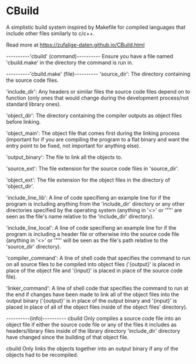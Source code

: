 # CBuild
A simplistic build system inspired by Makefile for compiled languages that include other files similarly to c/c++.

Read more at https://zufalige-daten.github.io/CBuild.html

----------'cbuild' (command)----------
Ensure you have a file named 'cbuild.make' in the directory the command is run in.

----------'cbuild.make' (file)----------
'source_dir': The directory containing the source code files.

'include_dir': Any headers or similar files the source code files depend on to function (only ones that would change during the development process/not standard library ones).

'object_dir': The directory containing the compiler outputs as object files before linking.

'object_main': The object file that comes first during the linking process (important for if you are compiling the program to a flat binary and want the entry point to be fixed, not important for anything else).

'output_binary': The file to link all the objects to.

'source_ext': The file extension for the source code files in 'source_dir'.

'object_ext': The file extension for the object files in the directory of 'object_dir'.

'include_line_lib': A line of code specifieng an example line for if the program is including anything from the 'include_dir' directory or any other directories specified by the operating system (anything in '<>' or '""' are seen as the file's name relative to the 'include_dir' directory).

'include_line_local': A line of code specifieng an example line for if the program is including a header file or otherwise into the source code file (anything in '<>' or '""' will be seen as the file's path relative to the 'source_dir' directory).

'compiler_command': A line of shell code that specifies the command to run on all source files to be compiled into object files ('{output}' is placed in place of the object file and '{input}' is placed in place of the source code file).

'linker_command': A line of shell code that specifies the command to run at the end if changes have been made to link all of the object files into the output binary ('{output}' is in place of the output binary and '{input}' is placed in place of all of the object files inside of the object files' directory).

----------(info)----------
cbuild Only compiles a source code file into an object file if either the source code file or any of the files it includes as headers/library files inside of the library directory 'include_dir' directory have changed since the building of that object file.

cbuild Only links the objects together into an output binary if any of the objects had to be recompiled.
